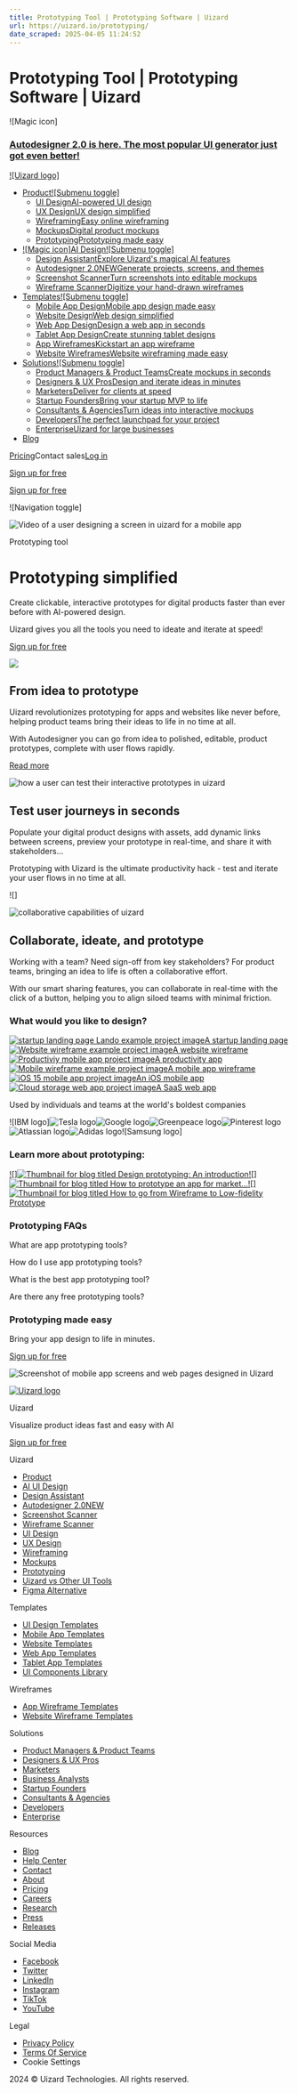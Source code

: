 ```yaml
---
title: Prototyping Tool | Prototyping Software | Uizard
url: https://uizard.io/prototyping/
date_scraped: 2025-04-05 11:24:52
---
```


# Prototyping Tool | Prototyping Software | Uizard

![Magic icon]

### [Autodesigner 2.0 is here. The most popular UI generator just got even better!](/autodesigner/)

[![Uizard logo]](/)

  * [Product![Submenu toggle]](/product/)
    * [UI DesignAI-powered UI design](/ui-design/)
    * [UX DesignUX design simplified](/ux-design/)
    * [WireframingEasy online wireframing](/wireframing/)
    * [MockupsDigital product mockups](/mockups/)
    * [PrototypingPrototyping made easy](/prototyping/)
  * [![Magic icon]AI Design![Submenu toggle]](/ai-design/)
    * [Design AssistantExplore Uizard's magical AI features](/design-assistant/)
    * [Autodesigner 2.0NEWGenerate projects, screens, and themes](/autodesigner/)
    * [Screenshot ScannerTurn screenshots into editable mockups](/screenshot-scanner/)
    * [Wireframe ScannerDigitize your hand-drawn wireframes](/wireframe-scanner/)
  * [Templates![Submenu toggle]](/templates/)
    * [Mobile App DesignMobile app design made easy](/templates/mobile-app-templates/)
    * [Website DesignWeb design simplified](/templates/website-templates/)
    * [Web App DesignDesign a web app in seconds](/templates/web-app-templates/)
    * [Tablet App DesignCreate stunning tablet designs](/templates/tablet-templates/)
    * [App WireframesKickstart an app wireframe](/templates/app-wireframes/)
    * [Website WireframesWebsite wireframing made easy](/templates/website-wireframes/)
  * [Solutions![Submenu toggle]](/solutions/)
    * [Product Managers & Product TeamsCreate mockups in seconds](/solutions/product-managers/)
    * [Designers & UX ProsDesign and iterate ideas in minutes](/solutions/ux-professionals/)
    * [MarketersDeliver for clients at speed](/solutions/marketers/)
    * [Startup FoundersBring your startup MVP to life](/solutions/startup-founders/)
    * [Consultants & AgenciesTurn ideas into interactive mockups](/solutions/consultants/)
    * [DevelopersThe perfect launchpad for your project](/solutions/developers/)
    * [EnterpriseUizard for large businesses](/enterprise/)
  * [Blog](https://uizard.io/blog/)

[Pricing](/pricing/)Contact sales[Log in](https://app.uizard.io/login)

[Sign up for free](https://app.uizard.io/sign-up/)

[Sign up for free](https://app.uizard.io/sign-up/)

![Navigation toggle]

![Video of a user designing a screen in uizard for a mobile app](/static/b242c3257235cbcb8081da5e0f87b8c8/0s.jpg)

Prototyping tool

# Prototyping simplified

Create clickable, interactive prototypes for digital products faster than ever before with AI-powered design.

Uizard gives you all the tools you need to ideate and iterate at speed!

[Sign up for free](https://app.uizard.io/sign-up)

![](/static/715cb9e785c74c1118a10f7d05897a9e/0s.jpg)

## From idea to prototype

Uizard revolutionizes prototyping for apps and websites like never before, helping product teams bring their ideas to life in no time at all.

With Autodesigner you can go from idea to polished, editable, product prototypes, complete with user flows rapidly.

[Read more](/autodesigner/)

![how a user can test their interactive prototypes in uizard](/static/ab5b25c6d83e0f557c7bd620c2651406/0s.jpg)

## Test user journeys in seconds

Populate your digital product designs with assets, add dynamic links between screens, preview your prototype in real-time, and share it with stakeholders... 

Prototyping with Uizard is the ultimate productivity hack - test and iterate your user flows in no time at all.

![]

![collaborative capabilities of uizard](/static/1f69c8a91047d3fe9fbde6ca89778e86/56b4b/72d9c04c0acb011018fa535a38fcee7266647a51-1171x900.png)

## Collaborate, ideate, and prototype

Working with a team? Need sign-off from key stakeholders? For product teams, bringing an idea to life is often a collaborative effort. 

With our smart sharing features, you can collaborate in real-time with the click of a button, helping you to align siloed teams with minimal friction.

### What would you like to design?

[![startup landing page Lando example project image](/static/lando_cover-c49148f309230c424aaea62b338f0b5d.png)A startup landing page](https://uizard.io/templates/website-templates/startup-landing-page/)[![Website wireframe example project image](/static/web_wireframe_cover-d5d4912fd399c47b8a81b1966ab856b3.png)A website wireframe](https://uizard.io/templates/website-templates/website-wireframe/)[![Productiviy mobile app project image](/static/productivity_app_cover-739bf3876c539aea5b38f1438c0d705c.png)A productivity app](https://uizard.io/templates/mobile-app-templates/productivity-mobile-app/)[![Mobile wireframe example project image](/static/mobile_wireframe_cover-731868eaddeb845075f27a72c12a88ea.png)A mobile app wireframe](https://uizard.io/templates/mobile-app-templates/mobile-app-wireframe/)[![iOS 15 mobile app project image](/static/ios15_cover-f5b7b8bf2018ac66ccf67b0cd613ef75.png)An iOS mobile app](https://uizard.io/templates/mobile-app-templates/ios-mobile-app/)[![Cloud storage web app project image](/static/cloud-sharing-web-app-cover-deea5d25e75c44f560ebb21add40ba53.png)A SaaS web app](https://uizard.io/templates/web-app-templates/cloud-storage-web-app/)

Used by individuals and teams at the world's boldest companies

![IBM logo]![Tesla logo](/static/logo-tesla-b9ffc55530c71ef00e68b9ad58af6073.png)![Google logo](/static/logo-google-9f463ca1bf11bc70eb56f36428b0a578.png)![Greenpeace logo](/static/logo-greenpeace-c06ec33ab1cc4d2b441c1e109eb750d9.png)![Pinterest logo](/static/logo-pinterest-f30425e8e28313f85ac44930d54578c3.png)![Atlassian logo](/static/logo-atlassian-77718aff5f0af4d4070864cf9993198f.png)![Adidas logo](/static/logo-adidas-b15aed3a861c43bb8e2f04ffdaaf7d14.png)![Samsung logo]

### Learn more about prototyping:

[![]![Thumbnail for blog titled Design prototyping: An introduction](/static/3fa9f6c462f972437f928f84e4391095/f551f/127706055ff5124da7d2b3125e3c96b72e9edd74-730x456.png)](https://uizard.io/blog/guide-to-app-prototyping/)[![]![Thumbnail for blog titled How to prototype an app for market…](/static/288b6b280bc234beb85d5313d133df83/f551f/0a9587456e686bd00cfdc85cfbf6d5516d99d774-730x456.png)](https://uizard.io/blog/how-to-prototype-an-app/)[![]![Thumbnail for blog titled How to go from Wireframe to Low-fidelity Prototype](/static/719ef7407a860cb67a1c57866e4926a7/f551f/d136c7fd781ec083ec5cc49b12699b4dfafec898-730x456.png)](https://uizard.io/blog/how-to-go-from-wireframe-to-low-fidelity-prototype/)

### Prototyping FAQs

What are app prototyping tools?

How do I use app prototyping tools?

What is the best app prototyping tool?

Are there any free prototyping tools?

### Prototyping made easy

Bring your app design to life in minutes.

[Sign up for free](https://app.uizard.io/sign-up/)

![Screenshot of mobile app screens and web pages designed in Uizard](/static/shoutout-image-a-b7da030efb79ca33e0f1791d0bd8c2f8.png)

[![Uizard logo](/static/uizard-logo-icon-embossed-light-mode-1e432f6090148e645236f9f3ad44d69d.png)](/)

Uizard

Visualize product ideas fast and easy with AI

[Sign up for free](https://app.uizard.io/sign-up/)

Uizard

  * [Product](/product/)
  * [AI UI Design](/ai-design/)
  * [Design Assistant](/design-assistant/)
  * [Autodesigner 2.0NEW](/autodesigner/)
  * [Screenshot Scanner](/screenshot-scanner/)
  * [Wireframe Scanner](/wireframe-scanner/)
  * [UI Design](/ui-design/)
  * [UX Design](/ux-design/)
  * [Wireframing](/wireframing/)
  * [Mockups](/mockups/)
  * [Prototyping](/prototyping/)
  * [Uizard vs Other UI Tools](/uizard-vs-design-tools/)
  * [Figma Alternative](/figma-alternative/)

Templates

  * [UI Design Templates](https://uizard.io/templates/)
  * [Mobile App Templates](https://uizard.io/templates/mobile-app-templates/)
  * [Website Templates](https://uizard.io/templates/website-templates/)
  * [Web App Templates](https://uizard.io/templates/web-app-templates/)
  * [Tablet App Templates](https://uizard.io/templates/tablet-templates/)
  * [UI Components Library](https://uizard.io/templates/component-templates/)

Wireframes

  * [App Wireframe Templates](/templates/app-wireframes/)
  * [Website Wireframe Templates](/templates/website-wireframes/)

Solutions

  * [Product Managers & Product Teams](/solutions/product-managers/)
  * [Designers & UX Pros](/solutions/ux-professionals/)
  * [Marketers](/solutions/marketers/)
  * [Business Analysts](/solutions/business-analysts/)
  * [Startup Founders](/solutions/startup-founders/)
  * [Consultants & Agencies](/solutions/consultants/)
  * [Developers](/solutions/developers/)
  * [Enterprise](/enterprise/)

Resources

  * [Blog](/blog/)
  * [Help Center](https://support.uizard.io/en/)
  * [Contact](/contact/)
  * [About](/about/)
  * [Pricing](/pricing/)
  * [Careers](/careers/)
  * [Research](/research/)
  * [Press](/press/)
  * [Releases](https://updates.uizard.io/)

Social Media

  * [Facebook](https://www.facebook.com/uizard.io/)
  * [Twitter](https://twitter.com/uizard/)
  * [LinkedIn](https://www.linkedin.com/company/uizard/)
  * [Instagram](https://www.instagram.com/uizard/)
  * [TikTok](https://www.tiktok.com/@uizardio/)
  * [YouTube](https://www.youtube.com/@uizardio/)

Legal

  * [Privacy Policy](/privacy/)
  * [Terms Of Service](/terms-of-service/)
  * Cookie Settings

2024 © Uizard Technologies. All rights reserved.

